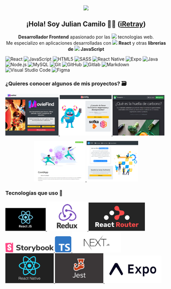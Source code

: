 <p align="center" width="300">
   <img align="center" width="200" src="https://avatars.githubusercontent.com/u/47187585?s=400&u=4093891962c1f82be116b6b93ea927a0424fa349&v=4" />
   <h2 align="center">¡Hola! Soy Julian Camilo 🧑‍💻 (<a href="https://github.com/iRetray" target="blank">iRetray</a>)</h2>
</p>

<p align="center" style="font-size:15;"><strong>Desarrollador Frontend</strong> apasionado por las <img width="15" src="https://upload.wikimedia.org/wikipedia/commons/6/61/HTML5_logo_and_wordmark.svg"> tecnologias web.<br /> Me especializo en aplicaciones desarrolladas con <strong><img width="15" src="https://upload.wikimedia.org/wikipedia/commons/4/47/React.svg"> React</strong> y  otras <strong>librerias de <img width="15" src="https://upload.wikimedia.org/wikipedia/commons/9/99/Unofficial_JavaScript_logo_2.svg"> JavaScript</strong></p>

![React](https://img.shields.io/badge/-React-0A1A2F?style=flat-square&logo=React&logoColor=00d8fd)
![JavaScript](https://img.shields.io/badge/-JavaScript-0A1A2F?style=flat-square&logo=JavaScript&logoColor=#F7E018)
![HTML5](https://img.shields.io/badge/-HTML5-0A1A2F?style=flat-square&logo=HTML5&logoColor=#E34F26)
![SASS](https://img.shields.io/badge/-SASS-0A1A2F?style=flat-square&logo=Sass&logoColor=#CC6699)
![React Native](https://img.shields.io/badge/-React%20Native-0A1A2F?style=flat&logo=React&logoColor=00d8fd)
![Expo](https://img.shields.io/badge/-Expo-0A1A2F?style=flat&logo=Expo&logoColor=FFF)
![Java](https://img.shields.io/badge/-Java-0A1A2F?style=flat&logo=Java&logoColor=FFF)
![Node.js](https://img.shields.io/badge/-Node.js-0A1A2F?style=flat&logo=node.js)
![MySQL](https://img.shields.io/badge/-MySQL-0A1A2F?style=flat&logo=mysql&logoColor=00d8fd)
![Git](https://img.shields.io/badge/-Git-0A1A2F?style=flat&logo=git)
![GitHub](https://img.shields.io/badge/-GitHub-0A1A2F?style=flat&logo=github)
![Gitlab](https://img.shields.io/badge/-Gitlab-0A1A2F?style=flat&logo=gitlab)
![Markdown](https://img.shields.io/badge/-Markdown-0A1A2F?style=flat&logo=markdown)
![Visual Studio Code](https://img.shields.io/badge/-Visual%20Studio%20Code-0A1A2F?style=flat&logo=visual-studio-code&logoColor=007ACC)
![Figma](https://img.shields.io/badge/-Figma-0A1A2F?style=flat&logo=figma)

### ¿Quieres conocer algunos de mis proyectos? 🗃

<a href='https://github.com/iRetray/moviefind' target='_blank'>
  <img width='33%' src='https://raw.githubusercontent.com/iRetray/iretray/master/moviefind.png' alt='MovieFind - Buscador de películas y series' />
</a>
<a href='https://github.com/iRetray/RetoSofkathon' target='_blank'>
  <img width='32%' src='https://raw.githubusercontent.com/iRetray/iretray/master/speakly.png' alt='Speakly - Asistente de trabajo' />
</a>
<a href='https://github.com/iRetray/HuellaDeCarbono' target='_blank'>
  <img width='32%' src='https://raw.githubusercontent.com/iRetray/iretray/master/ifootprint.png' alt='Calculadora de huella de carbono' />
</a>

<p align="center">
    <a href='https://github.com/iRetray/CovidApp' target='_blank'>
    <img width='32%' src='https://raw.githubusercontent.com/iRetray/iretray/master/covid.png' alt='Estado actual del COVID-19' />
    </a>
    <a href='https://github.com/iRetray/toDoApp' target='_blank'>
    <img width='32%' src='https://raw.githubusercontent.com/iRetray/iretray/master/todo.png' alt='Toma notas facilmente' />
    </a>
</p>

### Tecnologías que uso 🚀

<a href='#' target='_blank'>
  <img width='25%' src='https://raw.githubusercontent.com/iRetray/iretray/master/react.png' alt='' />
</a>
<a href='#' target='_blank'>
  <img width='25%' src='https://raw.githubusercontent.com/iRetray/iretray/master/redux.jpg' alt='' />
</a>
<a href='#' target='_blank'>
  <img width='35%' src='https://raw.githubusercontent.com/iRetray/iretray/master/router.png' alt='' />
</a>
<a href='#' target='_blank'>
  <img width='30%' src='https://raw.githubusercontent.com/iRetray/iretray/master/storybook.png' alt='' />
</a>
<a href='#' target='_blank'>
  <img width='10%' src='https://raw.githubusercontent.com/iRetray/iretray/master/ts.png' alt='' />
</a>
<a href='#' target='_blank'>
  <img width='30%' src='https://raw.githubusercontent.com/iRetray/iretray/master/next.png' alt='' />
</a>
<a href='#' target='_blank'>
  <img width='30%' src='https://raw.githubusercontent.com/iRetray/iretray/master/native.png' alt='' />
</a>
<a href='#' target='_blank'>
  <img width='30%' src='https://raw.githubusercontent.com/iRetray/iretray/master/jest.png' alt='' />
</a>
<a href='#' target='_blank'>
  <img width='35%' src='https://raw.githubusercontent.com/iRetray/iretray/master/expo.png' alt='' />
</a>
